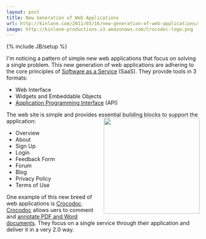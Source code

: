 ```yaml
---
layout: post
title: New Generation of Web Applications
url: http://kinlane.com/2011/03/16/new-generation-of-web-applications/
image: http://kinlane-productions.s3.amazonaws.com/Crocodoc-logo.png
---
```

{% include JB/setup %}
<p>
     I'm noticing a pattern of simple new web applications that focus on solving a single problem. This new generation of web applications are adhering to the core principles of <a href="http://www.kinlane.com/category/software-as-a-service-saas/">Software as a Service</a> (SaaS). They provide tools in 3 formats:
</p>
<ul class="mainlist">
     <li>Web Interface
     </li>
     <li>Widgets and Embeddable Objects
     </li>
     <li>
          <a href="http://blog.apievangelist.com/">Application Programming Interface</a> (API)
     </li>
</ul>
<p>
     The web site is simple and provides essential building blocks to support the application:<a title="CrocoDoc" href="http://crocodoc.com/"><img class="c1" src="http://kinlane-productions.s3.amazonaws.com/Crocodoc-logo.png" alt="" width="250" align="right" /></a>
</p>
<ul class="mainlist">
     <li>Overview
     </li>
     <li>About
     </li>
     <li>Sign Up
     </li>
     <li>Login
     </li>
     <li>Feedback Form
     </li>
     <li>Forum
     </li>
     <li>Blog
     </li>
     <li>Privacy Policy
     </li>
     <li>Terms of Use
     </li>
</ul>
<p>
     One example of this new breed of web applications is <a title="CrocoDoc" href="http://crocodoc.com/">Crocodoc</a>. <a title="CrocoDoc" href="http://crocodoc.com/">Crocodoc</a> allows uers to comment and <a title="annotate PDF and word documents" href="http://crocodoc.com/">annotate PDF and Word documents</a>. They focus on a single service through their application and deliver it in a very 2.0 way.
</p>